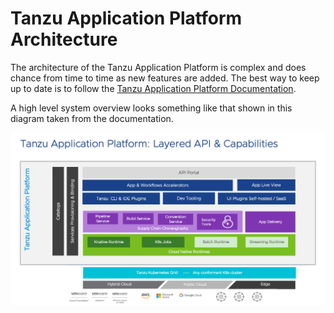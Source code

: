 # Tanzu Application Platform Architecture

The architecture of the Tanzu Application Platform is complex and does chance from time to time as new features are added. The best way to keep up to date is to follow the [Tanzu Application Platform Documentation](https://docs.vmware.com/en/VMware-Tanzu-Application-Platform/index.html).

A high level system overview looks something like that shown in this diagram taken from the documentation.

![Tanzu Application Platform Architecture](./images/tap-architecture.png)

